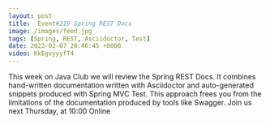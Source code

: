```yaml
---
layout: post
title:  Event#219 Spring REST Docs
image: /images/feed.jpg
tags: [Spring, REST, Asciidoctor, Test]
date: 2022-02-07 20:46:45 +0000
video: KkEgvyyyfT4
---
```


This week on Java Club we will review the Spring REST Docs. It combines hand-written documentation written with Asciidoctor and auto-generated snippets produced with Spring MVC Test. This approach frees you from the limitations of the documentation produced by tools like Swagger.
Join us next Thursday, at 10:00 Online
